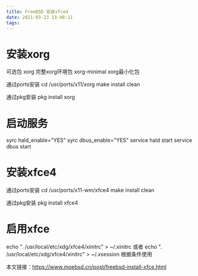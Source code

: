 ```yaml
---
title: FreeBSD 安装xfce4
date: 2021-03-23 13:48:11
tags:
---
```


#   安装xorg

可选包 xorg 完整xorg环境包 xorg-minimal xorg最小化包

通过ports安装
cd /usr/ports/x11/xorg
make install clean

通过pkg安装
pkg install xorg

#   启动服务

syrc hald_enable="YES"
syrc dbus_enable="YES"
service hald start 
service dbus start

#   安装xfce4

通过ports安装
cd /usr/ports/x11-wm/xfce4
make install clean

通过pkg安装
pkg install xfce4

#   启用xfce

echo ". /usr/local/etc/xdg/xfce4/xinitrc" > ~/.xinitrc
或者
echo ". /usr/local/etc/xdg/xfce4/xinitrc" > ~/.xsession
根据条件使用

本文链接：https://www.moebsd.cn/post/freebsd-install-xfce.html
